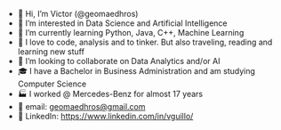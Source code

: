 - 👋 Hi, I’m Victor (@geomaedhros)
- 👀 I’m interested in Data Science and Artificial Intelligence
- 🌱 I’m currently learning Python, Java, C++, Machine Learning 
- 💞️ I love to code, analysis and to tinker. But also traveling, reading and learning new stuff
- 🚀 I’m looking to collaborate on Data Analytics and/or AI 
- 🎓 I have a Bachelor in Business Administration and am studying Computer Science
- 🏭 I worked @ Mercedes-Benz for almost 17 years
- 📧 email: geomaedhros@gmail.com 
- 💼 LinkedIn: https://www.linkedin.com/in/vguillo/

